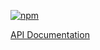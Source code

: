 [![npm](https://img.shields.io/npm/v/@acoustic-content-sdk/redux-feature-database.svg?style=flat-square)](https://www.npmjs.com/package/@acoustic-content-sdk/redux-feature-database)

[API Documentation](./markdown/redux-feature-database.md)
